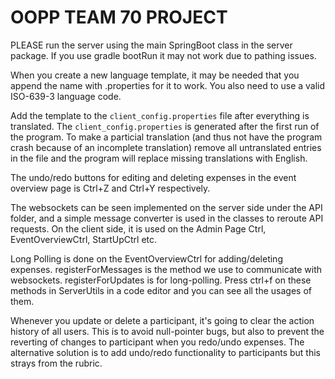 # OOPP TEAM 70 PROJECT

PLEASE run the server using the main SpringBoot class in the server package. If you use gradle bootRun it may not work
due to pathing issues.

When you create a new language template, it may be needed that you append the name with .properties for it to work. You also need to use a valid ISO-639-3 language code.

Add the template to the `client_config.properties` file after everything is translated. 
The `client_config.properties` is generated after the first run of the program.
To make a particial translation (and thus not have the program crash because of an incomplete translation) remove all 
untranslated entries in the file and the program will replace missing translations with English.

The undo/redo buttons for editing and deleting expenses in the event overview page is Ctrl+Z and Ctrl+Y respectively.

The websockets can be seen implemented on the server side under the API folder, and a simple message converter is used in the classes to reroute API requests. On the client side, it is used on the Admin Page Ctrl, EventOverviewCtrl, StartUpCtrl etc.

Long Polling is done on the EventOverviewCtrl for adding/deleting expenses. registerForMessages is the method we use to communicate with websockets. registerForUpdates is for long-polling. Press ctrl+f on these methods in ServerUtils in a code editor and you can see all the usages of them.

Whenever you update or delete a participant, it's going to clear the action history of all users. This is to avoid null-pointer bugs, but also to prevent the reverting of changes to participant when you redo/undo expenses. The alternative solution is to add undo/redo functionality to participants but this strays from the rubric.


